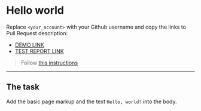 # Hello world
Replace `<your_account>` with your Github username and copy the links to Pull Request description:
- [DEMO LINK](https://Yekatery.github.io/layout_hello-world/)
- [TEST REPORT LINK](https://Yekatery.github.io/layout_hello-world/report/html_report/)

> Follow [this instructions](https://mate-academy.github.io/layout_task-guideline/#how-to-solve-the-layout-tasks-on-github)
___

## The task
Add the basic page markup and the text `Hello, world!` into the body.
